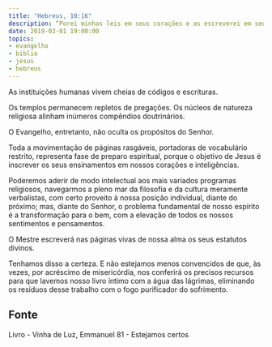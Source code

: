```yaml
---
title: "Hebreus, 10:16"
description: “Porei minhas leis em seus corações e as escreverei em seus entendimentos.” - Paulo
date: 2019-02-01 19:00:00
topics: 
- evangelho
- biblia
- jesus
- hebreus
---
```


As instituições humanas vivem cheias de códigos e escrituras.

Os templos permanecem repletos de pregações. Os núcleos de natureza
religiosa alinham inúmeros compêndios doutrinários.

O Evangelho, entretanto, não oculta os propósitos do Senhor.

Toda a movimentação de páginas rasgáveis, portadoras de vocabulário
restrito, representa fase de preparo espiritual, porque o objetivo de Jesus é inscrever
os seus ensinamentos em nossos corações e inteligências.

Poderemos aderir de modo intelectual aos mais variados programas
religiosos, navegarmos a pleno mar da filosofia e da cultura meramente verbalistas,
com certo proveito à nossa posição individual, diante do próximo; mas, diante do
Senhor, o problema fundamental de nosso espírito é a transformação para o bem,
com a elevação de todos os nossos sentimentos e pensamentos.

O Mestre escreverá nas páginas vivas de nossa alma os seus estatutos
divinos.

Tenhamos disso a certeza. E não estejamos menos convencidos de que, às
vezes, por acréscimo de misericórdia, nos conferirá os precisos recursos para que
lavemos nosso livro íntimo com a água das lágrimas, eliminando os resíduos desse
trabalho com o fogo purificador do sofrimento.


## Fonte
Livro - Vinha de Luz, Emmanuel
81 - Estejamos certos
